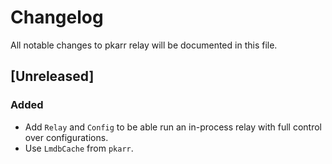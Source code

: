 # Changelog

All notable changes to pkarr relay will be documented in this file.

## [Unreleased]

### Added

- Add `Relay` and `Config` to be able run an in-process relay with full control over configurations.
- Use `LmdbCache` from `pkarr`.
